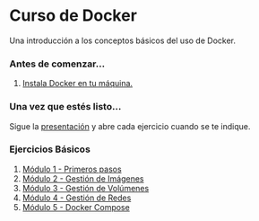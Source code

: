 # Curso de Docker

Una introducción a los conceptos básicos del uso de Docker.

### Antes de comenzar...

1. [Instala Docker en tu máquina.](https://docs.docker.com/engine/installation/)

### Una vez que estés listo...

Sigue la [presentación](https://donde.me) y abre cada ejercicio cuando se te indique.

### Ejercicios Básicos

1. [Módulo 1 - Primeros pasos](https://github.com/dinin123/Curso-Docker/blob/main/Ejercicios/M%C3%B3dulo1/README.md)
2. [Módulo 2 - Gestión de Imágenes](https://github.com/dinin123/Curso-Docker/blob/main/Ejercicios/M%C3%B3dulo2/README.md)
3. [Módulo 3 - Gestión de Volúmenes](https://github.com/dinin123/Curso-Docker/blob/main/Ejercicios/M%C3%B3dulo3/README.md)
4. [Módulo 4 - Gestión de Redes](https://github.com/dinin123/Curso-Docker/blob/main/Ejercicios/M%C3%B3dulo4/README.md)
5. [Módulo 5 - Docker Compose](https://github.com/dinin123/Curso-Docker/blob/main/Ejercicios/M%C3%B3dulo5/README.md)

